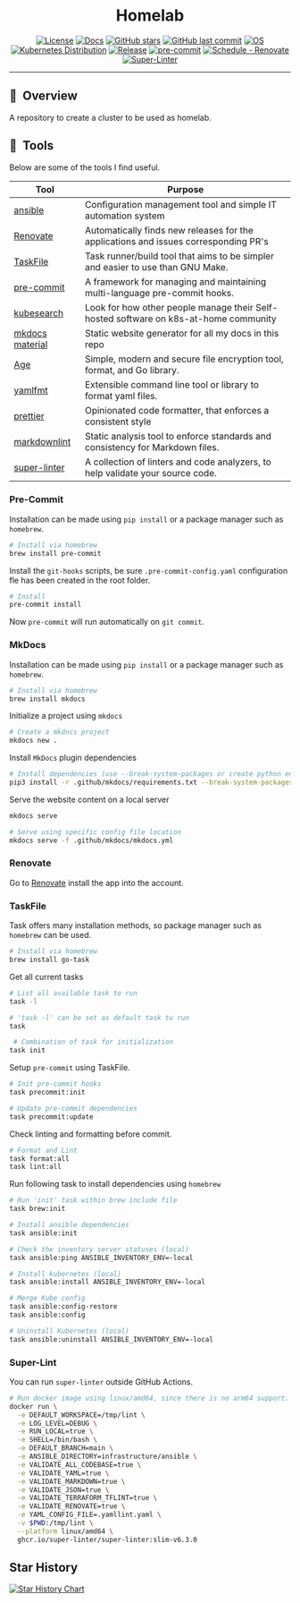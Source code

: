 <div align="center">

# Homelab

[![License](https://img.shields.io/badge/License-Apache_2.0-blue.svg)](https://github.com/jsa4000/homelab-ops/blob/main/LICENSE/ "License")
[![Docs](https://img.shields.io/static/v1.svg?color=009688&labelColor=555555&logoColor=ffffff&label=Homelab&message=Docs&logo=readthedocs)](https://jsa4000.github.io/homelab-ops/ "Documentation for this repository.")
[![GitHub stars](https://img.shields.io/github/stars/jsa4000/homelab-ops?color=green)](https://github.com/jsa4000/homelab-ops/stargazers "This repo star count")
[![GitHub last commit](https://img.shields.io/github/last-commit/jsa4000/homelab-ops?color=purple)](https://github.com/jsa4000/homelab-ops/commits/main "Commit History")
[![OS](https://img.shields.io/badge/Ubuntu-22.04-important&logo=ubuntu)](https://releases.ubuntu.com/22.04/ "Ubuntu 22.04 Jelly")
[![Kubernetes Distribution](https://img.shields.io/badge/Kubernetes-k3s-informational&logo=kubernetes)](https://k3s.io/ "k3s")
[![Release](https://img.shields.io/github/v/release/jsa4000/homelab-ops&logo=semanticrelease)](https://github.com/jsa4000/homelab-ops/releases "Repo releases")
[![pre-commit](https://img.shields.io/badge/pre--commit-enabled-brightgreen?logo=pre-commit&logoColor=white&logo-pre-commit)](https://github.com/pre-commit/pre-commit "Precommit status")
[![Schedule - Renovate](https://img.shields.io/github/actions/workflow/status/jsa4000/homelab-ops/schedule-renovate.yaml?label=Renovate&logo=renovatebot&branch=main)](https://github.com/Truxnell/home-cluster/actions/workflows/schedule-renovate.yaml)
[![Super-Linter](https://github.com/jsa4000/homelab-ops/actions/workflows/linter.yaml/badge.svg)](https://github.com/marketplace/actions/super-linter)

</div>

---

## :book:&nbsp; Overview

A repository to create a cluster to be used as homelab.

## :wrench:&nbsp; Tools

Below are some of the tools I find useful.

| Tool                                                            | Purpose                                                                              |
| --------------------------------------------------------------- | ------------------------------------------------------------------------------------ |
| [ansible](https://github.com/ansible/ansible)                   | Configuration management tool and simple IT automation system                        |
| [Renovate](https://github.com/renovatebot/renovate)             | Automatically finds new releases for the applications and issues corresponding PR's  |
| [TaskFile](https://github.com/go-task/task)                     | Task runner/build tool that aims to be simpler and easier to use than GNU Make.      |
| [pre-commit](https://github.com/pre-commit/pre-commit)          | A framework for managing and maintaining multi-language pre-commit hooks.            |
| [kubesearch](https://kubesearch.dev/)                           | Look for how other people manage their Self-hosted software on k8s-at-home community |
| [mkdocs material](https://squidfunk.github.io/mkdocs-material/) | Static website generator for all my docs in this repo                                |
| [Age](https://github.com/FiloSottile/age)                       | Simple, modern and secure file encryption tool, format, and Go library.              |
| [yamlfmt](https://github.com/google/yamlfmt)                    | Extensible command line tool or library to format yaml files.                        |
| [prettier](https://github.com/prettier/prettier)                | Opinionated code formatter, that enforces a consistent style                         |
| [markdownlint](https://github.com/DavidAnson/markdownlint)      | Static analysis tool to enforce standards and consistency for Markdown files.        |
| [super-linter](https://github.com/super-linter/super-linter)    | A collection of linters and code analyzers, to help validate your source code.       |

### Pre-Commit

Installation can be made using `pip install` or a package manager such as `homebrew`.

```bash
# Install via homebrew
brew install pre-commit
```

Install the `git-hooks` scripts, be sure `.pre-commit-config.yaml` configuration fle has been created in the root folder.

```bash
# Install
pre-commit install
```

Now `pre-commit` will run automatically on `git commit`.

### MkDocs

Installation can be made using `pip install` or a package manager such as `homebrew`.

```bash
# Install via homebrew
brew install mkdocs
```

Initialize a project using `mkdocs`

```bash
# Create a mkdocs project
mkdocs new .
```

Install `MkDocs` plugin dependencies

```bash
# Install dependencies (use --break-system-packages or create python environment)
pip3 install -r .github/mkdocs/requirements.txt --break-system-packages
```

Serve the website content on a local server

```bash
mkdocs serve

# Serve using specific config file location
mkdocs serve -f .github/mkdocs/mkdocs.yml
```

### Renovate

Go to [Renovate](https://github.com/apps/renovate) install the app into the account.

### TaskFile

Task offers many installation methods, so package manager such as `homebrew` can be used.

```bash
# Install via homebrew
brew install go-task
```

Get all current tasks

```bash
# List all available task to run
task -l

# 'task -l' can be set as default task tu run
task

 # Combination of task for initialization
task init
```

Setup `pre-commit` using TaskFile.

```bash
# Init pre-commit hooks
task precommit:init

# Update pre-commit dependencies
task precommit:update
```

Check linting and formatting before commit.

```bash
# Format and Lint
task format:all
task lint:all
```

Run following task to install dependencies using `homebrew`

```bash
# Run 'init' task within brew include file
task brew:init
```

```bash
# Install ansible dependencies
task ansible:init

# Check the inventory server statuses (local)
task ansible:ping ANSIBLE_INVENTORY_ENV=-local

# Install kubernetes (local)
task ansible:install ANSIBLE_INVENTORY_ENV=-local

# Merge Kube config
task ansible:config-restore
task ansible:config

# Uninstall Kubernetes (local)
task ansible:uninstall ANSIBLE_INVENTORY_ENV=-local
```

### Super-Lint

You can run `super-linter` outside GitHub Actions.

```bash
# Run docker image using linux/amd64, since there is no arm64 support.
docker run \
  -e DEFAULT_WORKSPACE=/tmp/lint \
  -e LOG_LEVEL=DEBUG \
  -e RUN_LOCAL=true \
  -e SHELL=/bin/bash \
  -e DEFAULT_BRANCH=main \
  -e ANSIBLE_DIRECTORY=infrastructure/ansible \
  -e VALIDATE_ALL_CODEBASE=true \
  -e VALIDATE_YAML=true \
  -e VALIDATE_MARKDOWN=true \
  -e VALIDATE_JSON=true \
  -e VALIDATE_TERRAFORM_TFLINT=true \
  -e VALIDATE_RENOVATE=true \
  -e YAML_CONFIG_FILE=.yamllint.yaml \
  -v $PWD:/tmp/lint \
  --platform linux/amd64 \
  ghcr.io/super-linter/super-linter:slim-v6.3.0
```

## Star History

[![Star History Chart](https://api.star-history.com/svg?repos=jsa4000/homelab-ops&type=Date)](https://star-history.com/#jsa4000/homelab-ops&Date)
